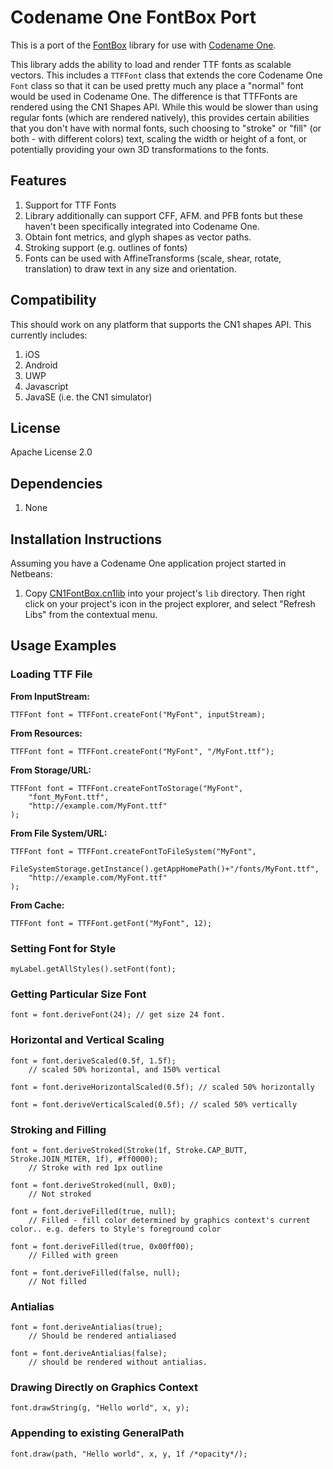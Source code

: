 # Codename One FontBox Port

This is a port of the [FontBox](http://sourceforge.net/projects/fontbox/) library for use with [Codename One](http://www.codenameone.com).

This library adds the ability to load and render TTF fonts as scalable vectors.  This includes a `TTFFont` class that extends the core
Codename One `Font` class so that it can be used pretty much any place a "normal" font would be used in Codename One.  The difference is
that TTFFonts are rendered using the CN1 Shapes API.  While this would be slower than using regular fonts (which are rendered
natively), this provides certain abilities that you don't have with normal fonts, such choosing to "stroke" or "fill" (or both - with different colors) text, scaling the width
or height of a font, or potentially providing your own 3D transformations to the fonts. 

## Features

1. Support for TTF Fonts
2. Library additionally can support CFF, AFM. and PFB fonts but these haven't been specifically integrated into Codename One.
3. Obtain font metrics, and glyph shapes as vector paths.
4. Stroking support (e.g. outlines of fonts)
5. Fonts can be used with AffineTransforms (scale, shear, rotate, translation) to draw text in any size and orientation.


## Compatibility

This should work on any platform that supports the CN1 shapes API.  This currently includes:

1. iOS
2. Android
3. UWP
4. Javascript
5. JavaSE (i.e. the CN1 simulator)

## License

Apache License 2.0

## Dependencies

1. None

## Installation Instructions

Assuming you have a Codename One application project started in Netbeans:

1. Copy [CN1FontBox.cn1lib](https://github.com/shannah/CN1FontBox/raw/master/dist/CN1FontBox.cn1lib) into your project's `lib` directory.  Then right click on your project's icon in the project explorer, and select "Refresh Libs" from the contextual menu.

## Usage Examples


### Loading TTF File

**From InputStream:**

~~~
TTFFont font = TTFFont.createFont("MyFont", inputStream);
~~~

**From Resources:**

~~~
TTFFont font = TTFFont.createFont("MyFont", "/MyFont.ttf");
~~~

**From Storage/URL:**

~~~
TTFFont font = TTFFont.createFontToStorage("MyFont", 
    "font_MyFont.ttf", 
    "http://example.com/MyFont.ttf"
);
~~~

**From File System/URL:**

~~~
TTFFont font = TTFFont.createFontToFileSystem("MyFont", 
    FileSystemStorage.getInstance().getAppHomePath()+"/fonts/MyFont.ttf", 
    "http://example.com/MyFont.ttf"
);
~~~

**From Cache:**

~~~
TTFFont font = TTFFont.getFont("MyFont", 12);
~~~

### Setting Font for Style

~~~
myLabel.getAllStyles().setFont(font);
~~~

### Getting Particular Size Font

~~~
font = font.deriveFont(24); // get size 24 font.
~~~

### Horizontal and Vertical Scaling

~~~
font = font.deriveScaled(0.5f, 1.5f);  
    // scaled 50% horizontal, and 150% vertical
    
font = font.deriveHorizontalScaled(0.5f); // scaled 50% horizontally

font = font.deriveVerticalScaled(0.5f); // scaled 50% vertically
~~~

### Stroking and Filling

~~~
font = font.deriveStroked(Stroke(1f, Stroke.CAP_BUTT, Stroke.JOIN_MITER, 1f), #ff0000);
    // Stroke with red 1px outline 
    
font = font.deriveStroked(null, 0x0);
    // Not stroked
    
font = font.deriveFilled(true, null);
    // Filled - fill color determined by graphics context's current color.. e.g. defers to Style's foreground color
    
font = font.deriveFilled(true, 0x00ff00);
    // Filled with green
    
font = font.deriveFilled(false, null);
    // Not filled
~~~

### Antialias

~~~
font = font.deriveAntialias(true);
    // Should be rendered antialiased
    
font = font.deriveAntialias(false);
    // should be rendered without antialias.
~~~


### Drawing Directly on Graphics Context

~~~
font.drawString(g, "Hello world", x, y);
~~~

### Appending to existing GeneralPath

~~~
font.draw(path, "Hello world", x, y, 1f /*opacity*/);
~~~
